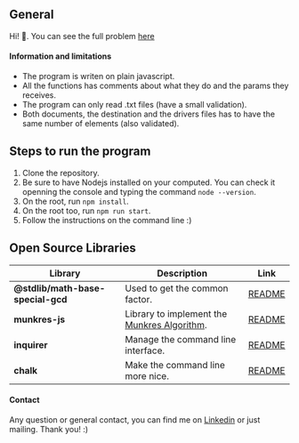 ## General
Hi! 👋.
You can see the full problem [here](https://github.com/nicolasmontielf/PlatformScience-TechnicalTest/blob/master/documents/SDECodeExcercise.pdf)

#### Information and limitations
- The program is writen on plain javascript.
- All the functions has comments about what they do and the params they receives.
- The program can only read .txt files (have a small validation).
- Both documents, the destination and the drivers files has to have the same number of elements (also validated).

## Steps to run the program
1. Clone the repository.
2. Be sure to have Nodejs installed on your computed. You can check it openning the console and typing the command `node --version`.
3. On the root, run `npm install`.
4. On the root too, run `npm run start`.
4. Follow the instructions on the command line :)

## Open Source Libraries

| Library | Description | Link |
| ------ | ------ | ------ |
| **@stdlib/math-base-special-gcd** | Used to get the common factor. | [README](https://github.com/stdlib-js/math-base-special-gcd) |
| **munkres-js** | Library to implement the [Munkres Algorithm](https://en.wikipedia.org/wiki/Hungarian_algorithm). | [README](https://github.com/addaleax/munkres-js)
| **inquirer** | Manage the command line interface. | [README](https://github.com/SBoudrias/Inquirer.js) |
| **chalk** | Make the command line more nice. | [README](https://github.com/chalk/chalk) |

#### Contact
Any question or general contact, you can find me on [Linkedin](https://www.linkedin.com/in/nicolasmontielf/?locale=en_US) or just mailing.
Thank you! :)

